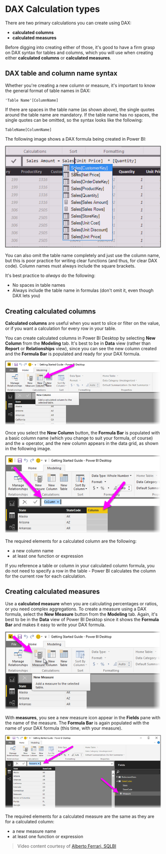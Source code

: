 <properties
   pageTitle="DAX Calculation Types"
   description="Create calculated columns and measures in Power BI using DAX formulas"
   services="powerbi"
   documentationCenter=""
   authors="davidiseminger"
   manager="mblythe"
   backup=""
   editor=""
   tags=""
   qualityFocus="no"
   qualityDate=""
   featuredVideoId="BVlijY68wp8"
   courseDuration="22m"/>

<tags
   ms.service="powerbi"
   ms.devlang="NA"
   ms.topic="get-started-article"
   ms.tgt_pltfrm="NA"
   ms.workload="powerbi"
   ms.date="06/09/2016"
   ms.author="davidi"/>

# DAX Calculation types

There are two primary calculations you can create using DAX:

-   **calculated columns**
-   **calculated measures**

Before digging into creating either of those, it's good to have a firm grasp on DAX syntax for tables and columns, which you will use when creating either **calculated columns** or **calculated measures**.

## DAX table and column name syntax

Whether you're creating a new column or measure, it's important to know the general format of table names in DAX:

    'Table Name'[ColumnName]

If there are spaces in the table name (as shown above), the single quotes around the table name are mandatory. If the table name has no spaces, the single quotes can be omitted, so the syntax looks like the following:

    TableName[ColumnName]

The following image shows a DAX formula being created in Power BI:

![](media/powerbi-learning-7-2-DAX-calculation-types/DAX-calc-types_1.png)

You can also omit the table name completely and just use the column name, but this is poor practice for writing clear functions (and thus, for clear DAX code). Column names must always include the square brackets.

It's best practice to *always* do the following:

-   No spaces in table names
-   Always include the table name in formulas (don't omit it, even though DAX lets you)

## Creating calculated columns

**Calculated columns** are useful when you want to slice or filter on the value, or if you want a calculation for every row in your table.

You can create calculated columns in Power BI Desktop by selecting **New Column** from the **Modeling** tab. It's best to be in **Data** view (rather than **Report** or **Relationships** view), since you can see the new column created and the **Formula Bar** is populated and ready for your DAX formula.

![](media/powerbi-learning-7-2-DAX-calculation-types/DAX-calc-types_2a.png)

Once you select the **New Column** button, the **Formula Bar** is populated with a basic column name (which you change to suit your formula, of course) and the **=** operator, and the new column appears in the data grid, as shown in the following image.

![](media/powerbi-learning-7-2-DAX-calculation-types/DAX-calc-types_3.png)

The required elements for a calculated column are the following:

-   a new column name
-   at least one function or expression

If you reference a table or column in your calculated column formula, you do not need to specify a row in the table - Power BI calculates the column for the current row for each calculation.

## Creating calculated measures

Use a **calculated measure** when you are calculating percentages or ratios, or you need complex aggregations. To create a measure using a DAX formula, select the **New Measure** button from the **Modeling** tab. Again, it's best to be in the **Data** view of Power BI Desktop since it shows the **Formula Bar** and makes it easy to write your DAX formula.

![](media/powerbi-learning-7-2-DAX-calculation-types/DAX-calc-types_4.png)

With **measures**, you see a new measure icon appear in the **Fields** pane with the name of the measure. The **Formula Bar** is again populated with the name of your DAX formula (this time, with your measure).

![](media/powerbi-learning-7-2-DAX-calculation-types/DAX-calc-types_5.png)

The required elements for a calculated measure are the same as they are for a calculated column:

-   a new measure name
-   at least one function or expression

>   Video content courtesy of [Alberto Ferrari, SQLBI](http://www.sqlbi.com/learning-dax/?utm_source=powerbi&utm_medium=marketing&utm_campaign=after-summit)
